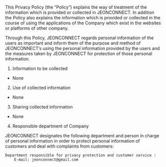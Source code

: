 This Privacy Policy (the “Policy”) explains the way of treatment of the information which is provided or collected in JEONCONNECT. In addition the Policy also explains the information which is provided or collected in the course of using the applications of the Company which exist in the websites or platforms of other company.

Through this Policy, JEONCONNECT regards personal information of the users as important and inform them of the purpose and method of JEONCONNECT’s using the personal information provided by the users and the measures taken by JEONCONNECT for protection of those personal information.

1. Information to be collected

- None

2. Use of collected information

- None

3. Sharing collected information

- None

4. Responsible department of Company

JEONCONNECT designates the following department and person in charge of personal information in order to protect personal information of customers and deal with complaints from customers:

    Department responsible for privacy protection and customer service :
        E-mail: jeonconnect@gmail.com
